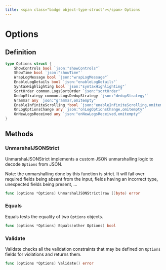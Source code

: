 ```yaml
---
title: <span class="badge object-type-struct"></span> Options
---
```

# <span class="badge object-type-struct"></span> Options

## Definition

```go
type Options struct {
    ShowControls bool `json:"showControls"`
    ShowTime bool `json:"showTime"`
    WrapLogMessage bool `json:"wrapLogMessage"`
    EnableLogDetails bool `json:"enableLogDetails"`
    SyntaxHighlighting bool `json:"syntaxHighlighting"`
    SortOrder common.LogsSortOrder `json:"sortOrder"`
    DedupStrategy common.LogsDedupStrategy `json:"dedupStrategy"`
    Grammar any `json:"grammar,omitempty"`
    EnableInfiniteScrolling *bool `json:"enableInfiniteScrolling,omitempty"`
    OnLogOptionsChange any `json:"onLogOptionsChange,omitempty"`
    OnNewLogsReceived any `json:"onNewLogsReceived,omitempty"`
}
```
## Methods

### <span class="badge object-method"></span> UnmarshalJSONStrict

UnmarshalJSONStrict implements a custom JSON unmarshalling logic to decode `Options` from JSON.

Note: the unmarshalling done by this function is strict. It will fail over required fields being absent from the input, fields having an incorrect type, unexpected fields being present, …

```go
func (options *Options) UnmarshalJSONStrict(raw []byte) error
```

### <span class="badge object-method"></span> Equals

Equals tests the equality of two `Options` objects.

```go
func (options *Options) Equals(other Options) bool
```

### <span class="badge object-method"></span> Validate

Validate checks all the validation constraints that may be defined on `Options` fields for violations and returns them.

```go
func (options *Options) Validate() error
```

